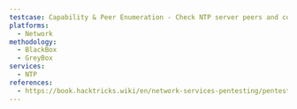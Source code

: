 ```yaml
---
testcase: Capability & Peer Enumeration - Check NTP server peers and configuration using ntpq -c peers <IP> and ntpq -c associations <IP>
platforms: 
  - Network
methodology: 
  - BlackBox
  - GreyBox
services:
  - NTP
references:
  - https://book.hacktricks.wiki/en/network-services-pentesting/pentesting-ntp.html
---
```

